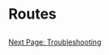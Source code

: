 # Routes
<!-- Main Heading
Brief overview
Subheadings as necessary
Graphics
Sep blocks instruction steps
Notes cautions and warnings as needed
Conclusion -->

## 

[Next Page: Troubleshooting](/trouble)
